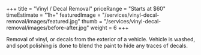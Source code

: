 +++ 
title = "Vinyl / Decal Removal" 
priceRange = "Starts at $60"
timeEstimate = "1h+"
featuredImage = "/services/vinyl-decal-removal/images/featured.jpg"
thumb = "/services/vinyl-decal-removal/images/before-after.jpg"
weight = 6
+++

Removal of vinyl, or decals from the exterior of a vehicle. Vehicle is washed, and spot polishing is done to blend the paint to hide any traces of decals.
